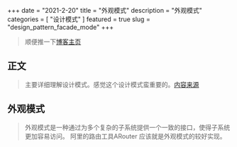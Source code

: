 +++
date = "2021-2-20"
title = "外观模式"
description = "外观模式"
categories = [
    "设计模式"
]
featured = true
slug = "design_pattern_facade_mode"
+++
> 顺便推一下[博客主页](http://lalalaxiaowifi.gitee.io/pictures/)
## 正文
> 主要详细理解设计模式。感觉这个设计模式蛮重要的。[内容来源](http://c.biancheng.net/view/1330.html)
## 外观模式
> 外观模式是一种通过为多个复杂的子系统提供一个一致的接口，使得子系统更加容易访问。
> 阿里的路由工具ARouter 应该就是外观模式的较好实现。
